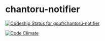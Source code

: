 chantoru-notifier
=================

[ ![Codeship Status for gouf/chantoru-notifier](https://www.codeship.io/projects/6d484d50-0865-0132-14b4-0af797cf36f0/status)](https://www.codeship.io/projects/31356)

[![Code Climate](https://codeclimate.com/github/gouf/chantoru-notifier/badges/gpa.svg)](https://codeclimate.com/github/gouf/chantoru-notifier)
